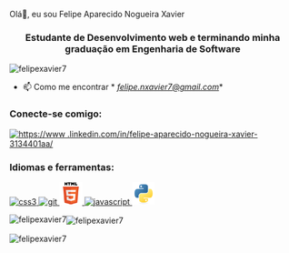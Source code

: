   Olá👋, eu sou Felipe Aparecido Nogueira Xavier</h1>
<h3 align="center">Estudante de Desenvolvimento web e terminando minha graduação em Engenharia de Software</h3>

<p align= "left"> <img src="https://komarev.com/ghpvc/?username=felipexavier7&label=Profile%20views&color=0e75b6&style=flat" alt="felipexavier7" /> </p>

- 📫 Como me encontrar * *felipe.nxavier7@gmail.com**

<h3 align="left">Conecte-se comigo:</h3>
<p align="left">
<a href="https://linkedin.com/in/https://www.linkedin.com/in/felipe-aparecido-nogueira-xavier-3134401aa/" target="blank"><img align="center " src="https://raw.githubusercontent.com/rahuldkjain/github-profile-readme-generator/master/src/images/icons/Social/linked-in-alt.svg" alt="https://www .linkedin.com/in/felipe-aparecido-nogueira-xavier-3134401aa/" height="30" width="40" /></a>
</p>

<h3 align="left">Idiomas e ferramentas: </h3>
<p align="left"> <a href="https://www.w3schools.com/css/" target="_blank" rel="noreferrer"> <img src="https://raw.githubusercontent. com/devicons/devicon/master/icons/css3/css3-original-wordmark.svg" alt="css3" width="40" height="40"/> </a> <a href="https:// git-scm.com/" target="_blank" rel="noreferrer"> <img src="https://www.vectorlogo.zone/logos/git-scm/git-scm-icon.svg" alt=" git" width="40" height="40"/> </a> <a href="https://www.w3.org/html/" target="_blank" rel="noreferrer"> <img src ="https://raw.githubusercontent.com/devicons/devicon/master/icons/html5/html5-original-wordmark.svg" alt="html5" width="40" height="40"/> </a> <a href="https:// developer.mozilla.org/en-US/docs/Web/JavaScript" target="_blank" rel="noreferrer"> <img src="https://raw.githubusercontent.com/devicons/devicon/master/icons/ javascript/javascript-original.svg" alt="javascript" width="40" height="40"/> </a> <a href="https://www.python.org" target="_blank" rel ="noreferrer"> <img src="https://raw.githubusercontent.com/devicons/devicon/master/icons/python/python-original.svg" alt="python" width="40" height="40 "/></a> </p>

<p><img align="left" src="https://github-readme-stats.vercel.app/api/top-langs?username=felipexavier7&show_icons=true&locale=en&layout=compact" alt="felipexavier7" /> </p>

<p> <img align="center" src="https://github-readme-stats.vercel.app/api?username=felipexavier7&show_icons=true&locale=en" alt="felipexavier7" /> </p>

<p><img align="center" src="https://github-readme-streak-stats.herokuapp.com/?user=felipexavier7&" alt="felipexavier7" /></p>
